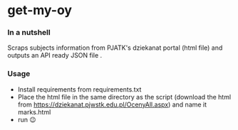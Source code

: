 # get-my-oy

### In a nutshell
Scraps subjects information from PJATK's dziekanat portal (html file) and outputs an API ready JSON file .

### Usage

- Install requirements from requirements.txt
- Place the html file in the same directory as the script (download the html from https://dziekanat.pjwstk.edu.pl/OcenyAll.aspx) and name it marks.html
- run 😉
